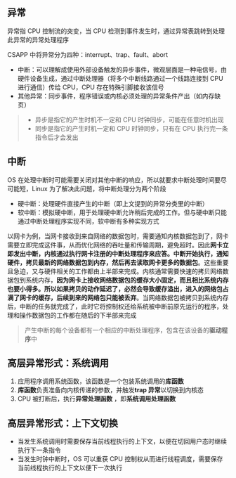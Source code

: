 ## 异常

异常指 CPU 控制流的突变，当 CPU 检测到事件发生时，通过异常表跳转到处理此异常的异常处理程序

CSAPP 中将异常分为四种：interrupt、trap、fault、abort

* 中断：可以理解成使用外部设备触发的异步事件，微观层面是一种电信号，由硬件设备生成，通过中断处理器（将多个中断线路通过一个线路连接到 CPU 进行通信）传给 CPU，CPU 存在特殊引脚接收该信号
* 其他异常：同步事件，程序错误或内核必须处理的异常条件产出（如内存缺页）

> * 异步是指它的产生时机不一定和 CPU 时钟同步，可能在任意时机出现
> * 同步是指它的产生时机一定和 CPU 时钟同步，只有在 CPU 执行完一条指令后才会发出

## 中断

OS 在处理中断时可能需要关闭对其他中断的响应，所以就要求中断处理时间要尽可能短，Linux 为了解决此问题，将中断处理分为两个阶段

* 硬中断：处理硬件直接产生的中断（即上文提到的异常分类里的中断）
* 软中断：模拟硬中断，用于处理硬中断允许稍后完成的工作。但与硬中断只能通过中断处理程序实现不同，软中断有多种实现方式
 
以网卡为例，当网卡接收到来自网络的数据包时，需要通知内核数据包到了，网卡需要立即完成这件事，从而优化网络的吞吐量和传输周期，避免超时。因此**网卡立即发出中断，内核通过执行网卡注册的中断处理程序来应答。中断开始执行，通知硬件，拷贝最新的网络数据包到内存，然后再去读取网卡更多的数据包**。这些重要且急迫，又与硬件相关的工作都由上半部来完成。内核通常需要快速的拷贝网络数据包到系统内存，**因为网卡上接收网络数据包的缓存大小固定，而且相比系统内存也要小得多。所以如果拷贝的动作延迟了，必然会导致缓存溢出，进入的网络包占满了网卡的缓存，后续到来的网络包只能被丢弃**。当网络数据包被拷贝到系统内存后，中断的任务就完成了，此时它将控制权还给系统被中断前原先运行的程序，处理和操作数据包的工作都在随后的下半部来完成

> 产生中断的每个设备都有一个相应的中断处理程序，包含在该设备的**驱动程序**中

## 高层异常形式：系统调用

1. 应用程序调用系统函数，该函数是一个包装系统调用的**库函数** 
2. **库函数**负责准备向内核传递的参数，并触发**trap 异常**以切换到内核态
3. CPU 被打断后，执行**异常处理函数** ，即**系统调用处理函数**

## 高层异常形式：上下文切换

* 当发生系统调用时需要保存当前线程执行的上下文，以便在切回用户态时继续执行下一条指令
* 当发生时钟中断时，OS 可以重获 CPU 控制权从而进行线程调度，需要保存当前线程执行的上下文以便下一次执行